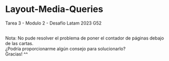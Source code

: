 # Layout-Media-Queries
Tarea 3 - Modulo 2 - Desafío Latam 2023 G52

<br>
Nota: No pude resolver el problema de poner el contador de páginas debajo de las cartas.
<br>
¿Podría proporcionarme algún consejo para solucionarlo?
<br>
Gracias! ^^
